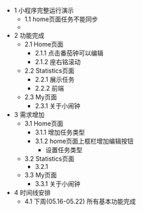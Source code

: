 - 1 小程序完整运行演示
    - 1.1 home页面任务不能同步
    - 
- 2 功能完成
    - 2.1 Home页面
        - 2.1.1 点击番茄钟可以编辑
        - 2.1.2 座右铭滚动
    - 2.2 Statistics页面
        - 2.2.1 展示任务
        - 2.2.2 前端
    - 2.3 My页面
        - 2.3.1 关于小闹钟
- 3 需求增加
    - 3.1 Home页面
        - 3.1.1 增加任务类型
        - 3.1.2 home页面上框栏增加编辑按钮
            -  设置任务类型
    - 3.2 Statistics页面
        - 3.2.1 
    - 3.3 My页面
        - 3.3.1 关于小闹钟
- 4 时间线安排
    - 4.1 下周(05.16-05.22)
        所有基本功能完成